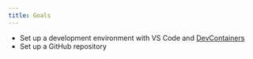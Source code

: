 ```yaml
---
title: Goals
---
```


- Set up a development environment with VS Code and [DevContainers](/road-to-cloud/reference/devcontainers)
- Set up a GitHub repository
